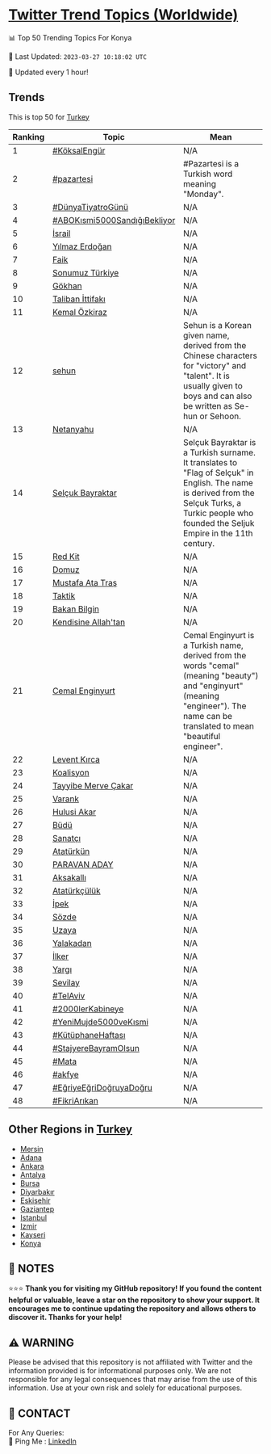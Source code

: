 [Twitter Trend Topics (Worldwide)](https://github.com/ErcinDedeoglu/Twitter-Trend-Topics)
==========


📊 Top 50 Trending Topics For Konya

📆 Last Updated: `2023-03-27 10:18:02 UTC`

🔧 Updated every 1 hour!


## Trends

This is top 50 for [Turkey](</Turkey>)

| Ranking | Topic | Mean |
| ------- | ------------ | ------------ |
| 1 | [#KöksalEngür](http://twitter.com/search?q=%23K%c3%b6ksalEng%c3%bcr) | N/A |
| 2 | [#pazartesi](http://twitter.com/search?q=%23pazartesi) | #Pazartesi is a Turkish word meaning "Monday". |
| 3 | [#DünyaTiyatroGünü](http://twitter.com/search?q=%23D%c3%bcnyaTiyatroG%c3%bcn%c3%bc) | N/A |
| 4 | [#ABOKısmi5000SandığıBekliyor](http://twitter.com/search?q=%23ABOK%c4%b1smi5000Sand%c4%b1%c4%9f%c4%b1Bekliyor) | N/A |
| 5 | [İsrail](http://twitter.com/search?q=%c4%b0srail) | N/A |
| 6 | [Yılmaz Erdoğan](http://twitter.com/search?q=Y%c4%b1lmaz+Erdo%c4%9fan) | N/A |
| 7 | [Faik](http://twitter.com/search?q=Faik) | N/A |
| 8 | [Sonumuz Türkiye](http://twitter.com/search?q=Sonumuz+T%c3%bcrkiye) | N/A |
| 9 | [Gökhan](http://twitter.com/search?q=G%c3%b6khan) | N/A |
| 10 | [Taliban İttifakı](http://twitter.com/search?q=Taliban+%c4%b0ttifak%c4%b1) | N/A |
| 11 | [Kemal Özkiraz](http://twitter.com/search?q=Kemal+%c3%96zkiraz) | N/A |
| 12 | [sehun](http://twitter.com/search?q=sehun) | Sehun is a Korean given name, derived from the Chinese characters for "victory" and "talent". It is usually given to boys and can also be written as Se-hun or Sehoon. |
| 13 | [Netanyahu](http://twitter.com/search?q=Netanyahu) | N/A |
| 14 | [Selçuk Bayraktar](http://twitter.com/search?q=Sel%c3%a7uk+Bayraktar) | Selçuk Bayraktar is a Turkish surname. It translates to "Flag of Selçuk" in English. The name is derived from the Selçuk Turks, a Turkic people who founded the Seljuk Empire in the 11th century. |
| 15 | [Red Kit](http://twitter.com/search?q=Red+Kit) | N/A |
| 16 | [Domuz](http://twitter.com/search?q=Domuz) | N/A |
| 17 | [Mustafa Ata Traş](http://twitter.com/search?q=Mustafa+Ata+Tra%c5%9f) | N/A |
| 18 | [Taktik](http://twitter.com/search?q=Taktik) | N/A |
| 19 | [Bakan Bilgin](http://twitter.com/search?q=Bakan+Bilgin) | N/A |
| 20 | [Kendisine Allah'tan](http://twitter.com/search?q=Kendisine+Allah%27tan) | N/A |
| 21 | [Cemal Enginyurt](http://twitter.com/search?q=Cemal+Enginyurt) | Cemal Enginyurt is a Turkish name, derived from the words "cemal" (meaning "beauty") and "enginyurt" (meaning "engineer"). The name can be translated to mean "beautiful engineer". |
| 22 | [Levent Kırca](http://twitter.com/search?q=Levent+K%c4%b1rca) | N/A |
| 23 | [Koalisyon](http://twitter.com/search?q=Koalisyon) | N/A |
| 24 | [Tayyibe Merve Çakar](http://twitter.com/search?q=Tayyibe+Merve+%c3%87akar) | N/A |
| 25 | [Varank](http://twitter.com/search?q=Varank) | N/A |
| 26 | [Hulusi Akar](http://twitter.com/search?q=Hulusi+Akar) | N/A |
| 27 | [Büdü](http://twitter.com/search?q=B%c3%bcd%c3%bc) | N/A |
| 28 | [Sanatçı](http://twitter.com/search?q=Sanat%c3%a7%c4%b1) | N/A |
| 29 | [Atatürkün](http://twitter.com/search?q=Atat%c3%bcrk%c3%bcn) | N/A |
| 30 | [PARAVAN ADAY](http://twitter.com/search?q=PARAVAN+ADAY) | N/A |
| 31 | [Aksakallı](http://twitter.com/search?q=Aksakall%c4%b1) | N/A |
| 32 | [Atatürkçülük](http://twitter.com/search?q=Atat%c3%bcrk%c3%a7%c3%bcl%c3%bck) | N/A |
| 33 | [İpek](http://twitter.com/search?q=%c4%b0pek) | N/A |
| 34 | [Sözde](http://twitter.com/search?q=S%c3%b6zde) | N/A |
| 35 | [Uzaya](http://twitter.com/search?q=Uzaya) | N/A |
| 36 | [Yalakadan](http://twitter.com/search?q=Yalakadan) | N/A |
| 37 | [İlker](http://twitter.com/search?q=%c4%b0lker) | N/A |
| 38 | [Yargı](http://twitter.com/search?q=Yarg%c4%b1) | N/A |
| 39 | [Sevilay](http://twitter.com/search?q=Sevilay) | N/A |
| 40 | [#TelAviv](http://twitter.com/search?q=%23TelAviv) | N/A |
| 41 | [#2000lerKabineye](http://twitter.com/search?q=%232000lerKabineye) | N/A |
| 42 | [#YeniMujde5000veKısmi](http://twitter.com/search?q=%23YeniMujde5000veK%c4%b1smi) | N/A |
| 43 | [#KütüphaneHaftası](http://twitter.com/search?q=%23K%c3%bct%c3%bcphaneHaftas%c4%b1) | N/A |
| 44 | [#StajyereBayramOlsun](http://twitter.com/search?q=%23StajyereBayramOlsun) | N/A |
| 45 | [#Mata](http://twitter.com/search?q=%23Mata) | N/A |
| 46 | [#akfye](http://twitter.com/search?q=%23akfye) | N/A |
| 47 | [#EğriyeEğriDoğruyaDoğru](http://twitter.com/search?q=%23E%c4%9friyeE%c4%9friDo%c4%9fruyaDo%c4%9fru) | N/A |
| 48 | [#FikriArıkan](http://twitter.com/search?q=%23FikriAr%c4%b1kan) | N/A |



## Other Regions in [Turkey](</Turkey>)

* [Mersin](</Turkey/Mersin.md>)
* [Adana](</Turkey/Adana.md>)
* [Ankara](</Turkey/Ankara.md>)
* [Antalya](</Turkey/Antalya.md>)
* [Bursa](</Turkey/Bursa.md>)
* [Diyarbakır](</Turkey/Diyarbakır.md>)
* [Eskişehir](</Turkey/Eskişehir.md>)
* [Gaziantep](</Turkey/Gaziantep.md>)
* [Istanbul](</Turkey/Istanbul.md>)
* [Izmir](</Turkey/Izmir.md>)
* [Kayseri](</Turkey/Kayseri.md>)
* [Konya](</Turkey/Konya.md>)



## 📝 NOTES

⭐⭐⭐ **Thank you for visiting my GitHub repository! If you found the content helpful or valuable, leave a star on the repository to show your support. It encourages me to continue updating the repository and allows others to discover it. Thanks for your help!**


## ⚠️ WARNING

Please be advised that this repository is not affiliated with Twitter and the information provided is for informational purposes only. We are not responsible for any legal consequences that may arise from the use of this information. Use at your own risk and solely for educational purposes.


## 📨 CONTACT

 For Any Queries:  
            🏓 Ping Me : [LinkedIn](https://www.linkedin.com/in/ercindedeoglu/)
